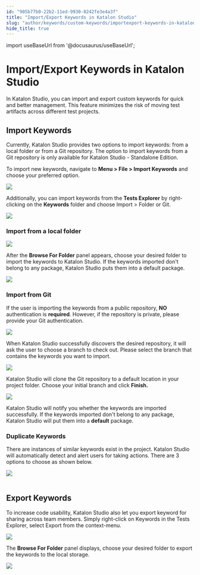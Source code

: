 ```yaml
---
id: "905b77b0-22b2-11ed-9930-0242fe3e4a3f"
title: "Import/Export Keywords in Katalon Studio"
slug: "author/keywords/custom-keywords/importexport-keywords-in-katalon-studio"
hide_title: true
---
```

import useBaseUrl from '@docusaurus/useBaseUrl';


# <a id="id" class="anchor_top_offset"/><a id="ariaid-title1" class="anchor_top_offset"/>Import/Export Keywords in <span xmlns="http://www.w3.org/1999/xhtml" className="ph">Katalon Studio</span> 

<p xmlns="http://www.w3.org/1999/xhtml" className="p">In Katalon Studio, you can import and export custom keywords for quick and   better management. This feature minimizes the   risk of moving test artifacts across different test   projects.</p> 

## <a id="id_1" class="anchor_top_offset"/>Import Keywords

<p xmlns="http://www.w3.org/1999/xhtml" className="p">Currently, Katalon Studio provides two options to import   keywords: from a local folder or from a   Git repository. The option to import keywords from a Git repository is only available for Katalon Studio - Standalone Edition.</p> 
<p xmlns="http://www.w3.org/1999/xhtml" className="p">To import new keywords, navigate to <strong className="ph b">Menu &gt; File &gt;     Import Keywords</strong> and choose your preferred option. </p> 
<p xmlns="http://www.w3.org/1999/xhtml" className="p"><img className="image" width={600} src={useBaseUrl("/4c4aef10-340a-11ed-9930-0242fe3e4a3f.png")} /></p> 
<p xmlns="http://www.w3.org/1999/xhtml" className="p">         Additionally, you can import keywords from the <strong className="ph b">Tests     Explorer</strong> by right-clicking on the   <strong className="ph b">Keywords</strong> folder and choose <span className="ph uicontrol">Import</span> &gt; <span className="ph uicontrol">Folder</span> or <span className="ph uicontrol">Git</span>.</p> 
<p xmlns="http://www.w3.org/1999/xhtml" className="p">   <img className="image" width={400} src={useBaseUrl("/02c585d0-340a-11ed-9930-0242fe3e4a3f.png")} /></p> 

### <a id="id_2" class="anchor_top_offset"/>Import from a local folder

<p xmlns="http://www.w3.org/1999/xhtml" className="p">   <img className="image" width={500} src={useBaseUrl("/d5c63f10-340a-11ed-9930-0242fe3e4a3f.png")} /></p> 
<p xmlns="http://www.w3.org/1999/xhtml" className="p">After the <strong className="ph b">Browse For Folder</strong> panel   appears, choose your desired folder to import the keywords to   Katalon Studio. If the keywords imported don't belong to any   package, Katalon Studio  puts them into a default package.</p> 
<p xmlns="http://www.w3.org/1999/xhtml" className="p">   <img className="image" width={500} src={useBaseUrl("/97c8b070-340b-11ed-9930-0242fe3e4a3f.png")} /></p> 

### <a id="id_3" class="anchor_top_offset"/>Import from Git 

<p xmlns="http://www.w3.org/1999/xhtml" className="p">If the user is importing the keywords from a public repository,   <strong className="ph b">NO</strong> authentication is <strong className="ph b">required</strong>.   However, if the repository is private, please provide your Git   authentication. </p> 
<p xmlns="http://www.w3.org/1999/xhtml" className="p">   <img className="image" width={600} src={useBaseUrl("/76a3c690-340c-11ed-9930-0242fe3e4a3f.png")} /></p> 
<p xmlns="http://www.w3.org/1999/xhtml" className="p">When Katalon Studio successfully discovers the desired   repository, it will ask the user to choose a branch to check out.   Please select the branch that contains the keywords you want to   import. </p> 
<p xmlns="http://www.w3.org/1999/xhtml" className="p">   <img className="image" width={600} src={useBaseUrl("/068ddba0-340e-11ed-9930-0242fe3e4a3f.png")} /></p> 
<p xmlns="http://www.w3.org/1999/xhtml" className="p">Katalon Studio will clone the Git repository to a default   location in your project folder. Choose your initial   branch and click <strong className="ph b">Finish.</strong> </p> 
<p xmlns="http://www.w3.org/1999/xhtml" className="p">   <img className="image" width={600} src={useBaseUrl("/5f536200-340e-11ed-9930-0242fe3e4a3f.png")} /></p> 
<p xmlns="http://www.w3.org/1999/xhtml" className="p">Katalon Studio will notify you whether the keywords are imported   successfully. If the keywords imported don't belong to any package,   Katalon Studio will put them into a <strong className="ph b">default</strong>   package.</p> 
      

### <a id="id_4" class="anchor_top_offset"/>Duplicate Keywords

      
        
<p xmlns="http://www.w3.org/1999/xhtml" className="p">There are instances of similar keywords exist in the project.   Katalon Studio will automatically detect and alert users for taking   actions. There are 3 options to choose as shown below.</p> 
        
<p xmlns="http://www.w3.org/1999/xhtml" className="p">   <img className="image" src={useBaseUrl("https://github.com/katalon-studio/docs-images/raw/master/katalon-studio/docs/importexport-keywords/image2018-6-21-113A463A12.png")} /><br /><br /> </p> 
      
    

## <a id="id_5" class="anchor_top_offset"/>Export Keywords

<p xmlns="http://www.w3.org/1999/xhtml" className="p">To increase code usability, Katalon Studio also let you   export keyword for sharing across team members. Simply right-click   on Keywords  in the Tests Explorer, select   Export from the context-menu. </p> 
<p xmlns="http://www.w3.org/1999/xhtml" className="p">   <img className="image" width={400} src={useBaseUrl("/8e297250-3412-11ed-9930-0242fe3e4a3f.png")} /></p> 
<p xmlns="http://www.w3.org/1999/xhtml" className="p">The <strong className="ph b">Browse For Folder</strong> panel displays, choose your desired folder to export the keywords to the   local storage.</p> 
<p xmlns="http://www.w3.org/1999/xhtml" className="p">   <img className="image" width={600} src={useBaseUrl("/e04023c0-3419-11ed-9930-0242fe3e4a3f.png")} /></p> 
